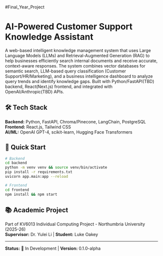 #Final_Year_Project
# AI-Powered Customer Support Knowledge Assistant

A web-based intelligent knowledge management system that uses Large Language Models (LLMs) and Retrieval-Augmented Generation (RAG) to help businesses efficiently search internal documents and receive accurate, context-aware responses. The system combines vector databases for semantic search, LLM-based query classification (Customer Support/HR/Marketing), and a business intelligence dashboard to analyze query trends and identify knowledge gaps. Built with Python/FastAPI(TBD) backend, React(Next.js) frontend, and integrated with OpenAI/Anthropic(TBD) APIs.

## 🛠️ Tech Stack

**Backend:** Python, FastAPI, Chroma/Pinecone, LangChain, PostgreSQL  
**Frontend:** React.js, Tailwind CSS  
**AI/ML:** OpenAI GPT-4, scikit-learn, Hugging Face Transformers

## 🚀 Quick Start
```bash
# Backend
cd backend
python -m venv venv && source venv/bin/activate
pip install -r requirements.txt
uvicorn app.main:app --reload

# Frontend
cd frontend
npm install && npm start
```

## 📚 Academic Project

Part of KV6013 Individual Computing Project - Northumbria University (2025-26)  
**Supervisor:** Dr. Yulei Li | **Student:** Luke Oakey

---

**Status:** 🚧 In Development | **Version:** 0.1.0-alpha
